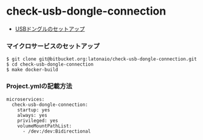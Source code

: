 # check-usb-dongle-connection

* [USBドングルのセットアップ](https://github.com/latonaio/iot-sim-soracom)

### マイクロサービスのセットアップ

```
$ git clone git@bitbucket.org:latonaio/check-usb-dongle-connection.git
$ cd check-usb-dongle-connection
$ make docker-build
```

### Project.ymlの記載方法

```
microservices:  
  check-usb-dongle-connection:  
    startup: yes  
    always: yes  
    privileged: yes  
    volumeMountPathList:  
      - /dev:/dev:Bidirectional
```
